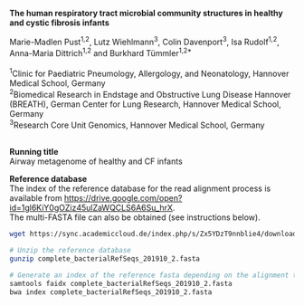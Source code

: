 **The human respiratory tract microbial community structures in healthy and cystic fibrosis infants** 

Marie-Madlen Pust<sup>1,2</sup>, Lutz Wiehlmann<sup>3</sup>, Colin Davenport<sup>3</sup>, Isa Rudolf<sup>1,2</sup>, Anna-Maria Dittrich<sup>1,2</sup> and Burkhard Tümmler<sup>1,2*</sup> 
<br/><br/>
<sup>1</sup>Clinic for Paediatric Pneumology, Allergology, and Neonatology, Hannover Medical School, Germany <br/>
<sup>2</sup>Biomedical Research in Endstage and Obstructive Lung Disease Hannover (BREATH), German Center for Lung Research, Hannover Medical School, Germany <br/>
<sup>3</sup>Research Core Unit Genomics, Hannover Medical School, Germany <br/>
<br/>

**Running title** <br/>
Airway metagenome of healthy and CF infants
<br/>

**Reference database** <br/>
The index of the reference database for the read alignment process is available from https://drive.google.com/open?id=1gl6KiY0gOZiz45ulZaWQCLS6A6Su_hrX. <br/>
The multi-FASTA file can also be obtained (see instructions below).

```bash
wget https://sync.academiccloud.de/index.php/s/Zx5YDzT9nnblie4/download

# Unzip the reference database 
gunzip complete_bacterialRefSeqs_201910_2.fasta

# Generate an index of the reference fasta depending on the alignment tool of your choice
samtools faidx complete_bacterialRefSeqs_201910_2.fasta
bwa index complete_bacterialRefSeqs_201910_2.fasta
```
